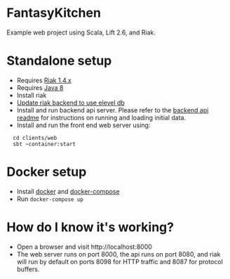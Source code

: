 FantasyKitchen
==============

Example web project using Scala, Lift 2.6, and Riak.

Standalone setup
================
- Requires [Riak 1.4.x](#http://docs.basho.com/riak/1.4.12/quickstart/)
- Requires [Java 8](https://java.com/en/download/)
- Install riak
- [Update riak backend to use elevel db](http://docs.basho.com/riak/1.4.12/ops/advanced/backends/leveldb/#Installing-eLevelDB)
- Install and run backend api server.  Please refer to the [backend api readme](backend/README.md) for instructions on running and loading initial data.
- Install and run the front end web server using:
```
  cd clients/web
  sbt ~container:start
```

Docker setup
============
- Install [docker](https://docs.docker.com/engine/installation/) and [docker-compose](https://docs.docker.com/compose/install/)
- Run `docker-compose up`

How do I know it's working?
===========================
- Open a browser and visit http://localhost:8000
- The web server runs on port 8000, the api runs on port 8080, and riak will run by default on ports 8098 for HTTP traffic and 8087 for protocol buffers.